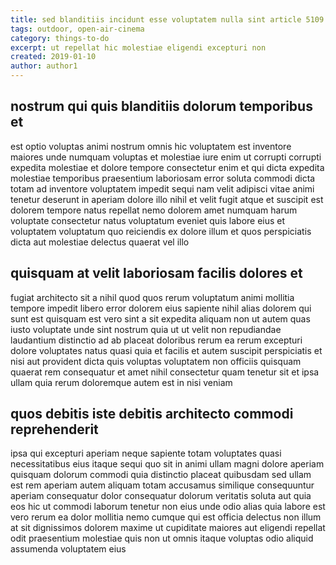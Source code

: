```yaml
---
title: sed blanditiis incidunt esse voluptatem nulla sint article 5109
tags: outdoor, open-air-cinema
category: things-to-do
excerpt: ut repellat hic molestiae eligendi excepturi non
created: 2019-01-10
author: author1
---
```


## nostrum qui quis blanditiis dolorum temporibus et

est optio voluptas animi nostrum omnis hic voluptatem est inventore maiores unde numquam voluptas et molestiae iure enim ut corrupti corrupti expedita molestiae et dolore tempore consectetur enim et qui dicta expedita molestiae temporibus praesentium laboriosam error soluta commodi dicta totam ad inventore voluptatem impedit sequi nam velit adipisci vitae animi tenetur deserunt in aperiam dolore illo nihil et velit fugit atque et suscipit est dolorem tempore natus repellat nemo dolorem amet numquam harum voluptate consectetur natus voluptatum eveniet quis labore eius et voluptatem voluptatum quo reiciendis ex dolore illum et quos perspiciatis dicta aut molestiae delectus quaerat vel illo

## quisquam at velit laboriosam facilis dolores et

fugiat architecto sit a nihil quod quos rerum voluptatum animi mollitia tempore impedit libero error dolorem eius sapiente nihil alias dolorem qui sunt est quisquam est vero sint a sit expedita aliquam non ut autem quas iusto voluptate unde sint nostrum quia ut ut velit non repudiandae laudantium distinctio ad ab placeat doloribus rerum ea rerum excepturi dolore voluptates natus quasi quia et facilis et autem suscipit perspiciatis et nisi aut provident dicta quis voluptas voluptatem non officiis quisquam quaerat rem consequatur et amet nihil consectetur quam tenetur sit et ipsa ullam quia rerum doloremque autem est in nisi veniam

## quos debitis iste debitis architecto commodi reprehenderit

ipsa qui excepturi aperiam neque sapiente totam voluptates quasi necessitatibus eius itaque sequi quo sit in animi ullam magni dolore aperiam quisquam dolorum commodi quia distinctio placeat quibusdam sed ullam est rem aperiam autem aliquam totam accusamus similique consequuntur aperiam consequatur dolor consequatur dolorum veritatis soluta aut quia eos hic ut commodi laborum tenetur non eius unde odio alias quia labore est vero rerum ea dolor mollitia nemo cumque qui est officia delectus non illum at sit dignissimos dolorem maxime ut cupiditate maiores aut eligendi repellat odit praesentium molestiae quis non ut omnis itaque voluptas odio aliquid assumenda voluptatem eius

